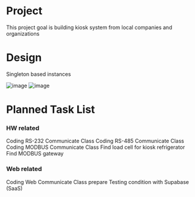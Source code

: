 # Project
 
This project goal is building kiosk system from local companies and organizations

# Design

Singleton based instances

![image](https://github.com/littlecub125/Project/assets/107022760/d3b62009-2aa3-4f6d-b4c6-03c494d2b2ea)
![image](https://github.com/littlecub125/Project/assets/107022760/0ef90d29-532d-41ee-8ce1-f673679e0336)

# Planned Task List

### HW related
Coding RS-232 Communicate Class
Coding RS-485 Communicate Class
Coding MODBUS Communicate Class
Find load cell for kiosk refrigerator
Find MODBUS gateway


### Web related
Coding Web Communicate Class
prepare Testing condition with Supabase (SaaS)



